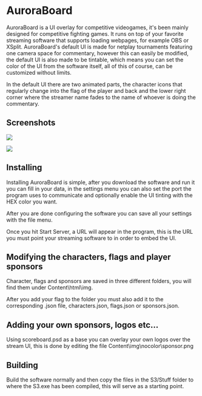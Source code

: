 # AuroraBoard
AuroraBoard is a UI overlay for competitive videogames, it's been mainly designed for competitive fighting games. It runs on top of your favorite streaming software that supports loading webpages, for example OBS or XSplit.
AuroraBoard's default UI is made for netplay tournaments featuring one camera space for commentary, however this can easily be modified, the default UI is also made to be tintable, which means you can set the color of the UI from the software itself, all of this of course, can be customized without limits.

In the default UI there are two animated parts, the character icons that regularly change into the flag of the player and back and the lower right corner where the streamer name fades to the name of whoever is doing the commentary.
## Screenshots
![](http://i.imgur.com/aLwu2ka.png)

![](http://i.imgur.com/z13cXEv.jpg)

## Installing

Installing AuroraBoard is simple, after you download the software and run it you can fill in your data, in the settings menu you can also set the port the program uses to communicate and optionally enable the UI tinting with the HEX color you want.

After you are done configuring the software you can save all your settings with the file menu.

Once you   hit Start Server, a URL will appear in the program, this is the URL you must point your streaming software to in order to embed the UI.

## Modifying the characters, flags and player sponsors
Character, flags and sponsors are saved in three different folders, you will find them under Content\html\img.

After you add your flag to the folder you must also add it to the corresponding .json file, characters.json, flags.json or sponsors.json.
## Adding your own sponsors, logos etc...
Using scoreboard.psd as a base you can overlay your own logos over the stream UI, this is done by editing the file Content\img\nocolor\sponsor.png

## Building
Build  the software normally and then copy the files in the S3/Stuff folder to where the S3.exe has been compiled, this will serve as a starting point.